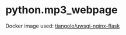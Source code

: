 # python.mp3_webpage
Docker image used: [tiangolo/uwsgi-nginx-flask](https://hub.docker.com/r/tiangolo/uwsgi-nginx-flask/)


